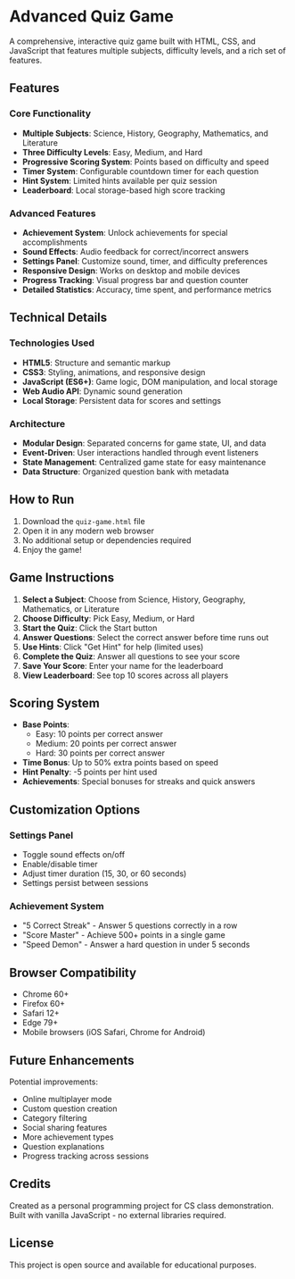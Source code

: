 # Advanced Quiz Game

A comprehensive, interactive quiz game built with HTML, CSS, and JavaScript that features multiple subjects, difficulty levels, and a rich set of features.

## Features

### Core Functionality
- **Multiple Subjects**: Science, History, Geography, Mathematics, and Literature
- **Three Difficulty Levels**: Easy, Medium, and Hard
- **Progressive Scoring System**: Points based on difficulty and speed
- **Timer System**: Configurable countdown timer for each question
- **Hint System**: Limited hints available per quiz session
- **Leaderboard**: Local storage-based high score tracking

### Advanced Features
- **Achievement System**: Unlock achievements for special accomplishments
- **Sound Effects**: Audio feedback for correct/incorrect answers
- **Settings Panel**: Customize sound, timer, and difficulty preferences
- **Responsive Design**: Works on desktop and mobile devices
- **Progress Tracking**: Visual progress bar and question counter
- **Detailed Statistics**: Accuracy, time spent, and performance metrics

## Technical Details

### Technologies Used
- **HTML5**: Structure and semantic markup
- **CSS3**: Styling, animations, and responsive design
- **JavaScript (ES6+)**: Game logic, DOM manipulation, and local storage
- **Web Audio API**: Dynamic sound generation
- **Local Storage**: Persistent data for scores and settings

### Architecture
- **Modular Design**: Separated concerns for game state, UI, and data
- **Event-Driven**: User interactions handled through event listeners
- **State Management**: Centralized game state for easy maintenance
- **Data Structure**: Organized question bank with metadata

## How to Run

1. Download the `quiz-game.html` file
2. Open it in any modern web browser
3. No additional setup or dependencies required
4. Enjoy the game!

## Game Instructions

1. **Select a Subject**: Choose from Science, History, Geography, Mathematics, or Literature
2. **Choose Difficulty**: Pick Easy, Medium, or Hard
3. **Start the Quiz**: Click the Start button
4. **Answer Questions**: Select the correct answer before time runs out
5. **Use Hints**: Click "Get Hint" for help (limited uses)
6. **Complete the Quiz**: Answer all questions to see your score
7. **Save Your Score**: Enter your name for the leaderboard
8. **View Leaderboard**: See top 10 scores across all players

## Scoring System

- **Base Points**:
  - Easy: 10 points per correct answer
  - Medium: 20 points per correct answer
  - Hard: 30 points per correct answer
- **Time Bonus**: Up to 50% extra points based on speed
- **Hint Penalty**: -5 points per hint used
- **Achievements**: Special bonuses for streaks and quick answers

## Customization Options

### Settings Panel
- Toggle sound effects on/off
- Enable/disable timer
- Adjust timer duration (15, 30, or 60 seconds)
- Settings persist between sessions

### Achievement System
- "5 Correct Streak" - Answer 5 questions correctly in a row
- "Score Master" - Achieve 500+ points in a single game
- "Speed Demon" - Answer a hard question in under 5 seconds

## Browser Compatibility

- Chrome 60+
- Firefox 60+
- Safari 12+
- Edge 79+
- Mobile browsers (iOS Safari, Chrome for Android)

## Future Enhancements

Potential improvements:
- Online multiplayer mode
- Custom question creation
- Category filtering
- Social sharing features
- More achievement types
- Question explanations
- Progress tracking across sessions

## Credits

Created as a personal programming project for CS class demonstration.
Built with vanilla JavaScript - no external libraries required.

## License

This project is open source and available for educational purposes.
